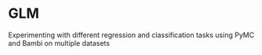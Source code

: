 # GLM
Experimenting with different regression and classification tasks using PyMC and Bambi on multiple datasets
